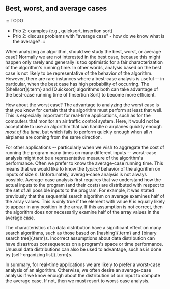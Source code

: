 
## Best, worst, and average cases

::: TODO
- Prio 2: examples (e.g., quicksort, insertion sort)
- Prio 2: discuss problems with "average case" - how do we know what is the average?
:::

<inlineav id="AnalCasesSameCON" src="AlgAnal/AnalCasesSameCON.js" name="Simple analysis cases slideshow" links="AlgAnal/AnalCasesCON.css"/>



<inlineav id="AnalCasesDiffCON" src="AlgAnal/AnalCasesDiffCON.js" name="Best, Worst, and Average cases slideshow" links="AlgAnal/AnalCasesCON.css"/>

When analyzing an algorithm, should we study the best, worst, or average
case? Normally we are not interested in the best case, because this
might happen only rarely and generally is too optimistic for a fair
characterization of the algorithm's running time. In other words,
analysis based on the best case is not likely to be representative of
the behavior of the algorithm. However, there are rare instances where a
best-case analysis is useful -- in particular, when the best case has
high probability of occurring. The
[Shellsort]{.term} and [Quicksort]
algorithms both can take advantage of the best-case running time of
[Insertion Sort] to become more efficient.

How about the worst case? The advantage to analyzing the worst case is
that you know for certain that the algorithm must perform at least that
well. This is especially important for real-time applications, such as
for the computers that monitor an air traffic control system. Here, it
would not be acceptable to use an algorithm that can handle $n$
airplanes quickly enough *most of the time*, but which fails to perform
quickly enough when all $n$ airplanes are coming from the same
direction.

For other applications -- particularly when we wish to aggregate the
cost of running the program many times on many different inputs --
worst-case analysis might not be a representative measure of the
algorithm's performance. Often we prefer to know the average-case
running time. This means that we would like to know the *typical*
behavior of the algorithm on inputs of size $n$. Unfortunately,
average-case analysis is not always possible. Average-case analysis
first requires that we understand how the actual inputs to the program
(and their costs) are distributed with respect to the set of all
possible inputs to the program. For example, it was stated previously
that the sequential search algorithm on average examines half of the
array values. This is only true if the element with value $K$ is equally
likely to appear in any position in the array. If this assumption is not
correct, then the algorithm does *not* necessarily examine half of the
array values in the average case.

The characteristics of a data distribution have a significant effect on
many search algorithms, such as those based on
[hashing]{.term} and [binary search tree]{.term}s.
Incorrect assumptions about data distribution can have
disastrous consequences on a program's space or time performance.
Unusual data distributions can also be used to advantage, such as is
done by [self-organizing list]{.term}s.

In summary, for real-time applications we are likely to prefer a
worst-case analysis of an algorithm. Otherwise, we often desire an
average-case analysis if we know enough about the distribution of our
input to compute the average case. If not, then we must resort to
worst-case analysis.
